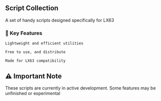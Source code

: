 ## Script Collection

A set of handy scripts designed specifically for LX63

### 📌 Key Features

    Lightweight and efficient utilities

    Free to use, and distribute

    Made for LX63 compatibility

## ⚠️ Important Note

These scripts are currently in active development. Some features may be unfinished or experimental
